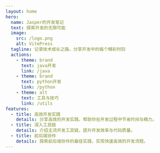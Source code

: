 ```yaml
---
layout: home
hero:
  name: Jasper的开发笔记
  text: 探索开发的无限可能
  image:
    src: /logo.png
    alt: VitePress
  tagline: 记录技术成长之路，分享开发中的每个精彩时刻
  actions:
    - theme: brand
      text: java开发
      link: /java
    - theme: brand
      text: python开发
      link: /python
    - theme: alt
      text: 工具与技巧
      link: /utils
features:
  - title: 高效开发实践
    details: 分享高效的开发实践，帮助你在开发过程中节省时间与精力。
  - title: 深入工具链
    details: 介绍主流开发工具链，提升开发效率与代码质量。
  - title: 前后端协作
    details: 探索前后端协作的最佳实践，实现快速高效的开发流程。
---
```




<style>:root {
  --vp-home-hero-name-color: transparent;
  --vp-home-hero-name-background: -webkit-linear-gradient(120deg, #bd34fe, #41d1ff);
  --vp-home-hero-text-font-family: 'Arial', sans-serif;
  --vp-home-hero-text-font-weight: bold;
  --vp-home-hero-tagline-font-size: 1.25rem;
  --vp-home-hero-tagline-color: #555;
  --vp-home-hero-actions-gap: 20px;
  --vp-home-hero-image-border-radius: 50%;
}
.vp-home-hero {
  text-align: center;
  padding: 50px 20px;
}
.vp-home-hero img {
  border-radius: 50%;
}
.vp-home-hero h1 {
  font-size: 3rem;
  color: var(--vp-home-hero-name-background);
  background-clip: text;
  -webkit-background-clip: text;
  font-family: var(--vp-home-hero-text-font-family);
  font-weight: var(--vp-home-hero-text-font-weight);
}

.vp-home-hero p {
  font-size: var(--vp-home-hero-tagline-font-size);
  color: var(--vp-home-hero-tagline-color);
  margin-top: 10px;
}

.vp-home-hero .vp-home-hero-actions {
  margin-top: 30px;
  display: flex;
  gap: var(--vp-home-hero-actions-gap);
  justify-content: center;
}

.vp-home-hero .vp-home-hero-actions .vp-button {
  padding: 12px 30px;
  font-size: 1.1rem;
  border-radius: 30px;
  box-shadow: 0 6px 15px rgba(0, 0, 0, 0.1);
  transition: all 0.3s ease;
}

.vp-home-hero .vp-home-hero-actions .vp-button:hover {
  transform: translateY(-5px);
  box-shadow: 0 10px 20px rgba(0, 0, 0, 0.2);
}

.features-section {
  margin-top: 50px;
  text-align: center;
}

.features-section .feature {
  margin: 20px;
  padding: 20px;
  background-color: #f4f7fb;
  border-radius: 10px;
  box-shadow: 0 5px 15px rgba(0, 0, 0, 0.1);
}

.features-section .feature h3 {
  color: #333;
  font-size: 1.5rem;
  font-weight: 600;
}

.features-section .feature p {
  color: #555;
  font-size: 1rem;
  line-height: 1.6;
}
</style>